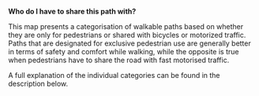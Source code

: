 **Who do I have to share this path with?**

This map presents a categorisation of walkable paths based on whether they are only for pedestrians or shared with bicycles or motorized traffic. Paths that are designated for exclusive pedestrian use are generally better in terms of safety and comfort while walking, while the opposite is true when pedestrians have to share the road with fast motorised traffic.

A full explanation of the individual categories can be found in the description below.

